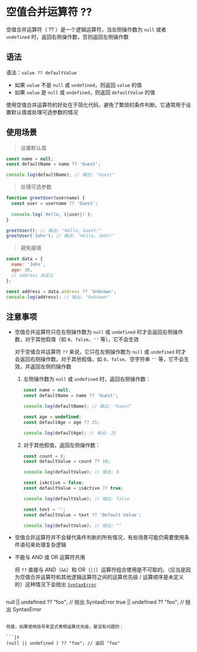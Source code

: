 # 空值合并运算符 ??

空值合并运算符（ ?? ）是一个逻辑运算符，当左侧操作数为 `null` 或者 `undefined`  时，返回右侧操作数，否则返回左侧操作数

 

## 语法

语法：`value ?? defaultValue`

- 如果 `value` 不是 `null` 或 `undefined`，则返回 `value` 的值
- 如果 `value` 是 `null` 或 `undefined`，则返回 `defaultValue` 的值

使用空值合并运算符的好处在于简化代码，避免了繁琐的条件判断。它通常用于设置默认值或处理可选参数的情况



## 使用场景

> 设置默认值

```js
const name = null;
const defaultName = name ?? 'Guest';

console.log(defaultName); // 输出: "Guest"

```



> 处理可选参数

```js
function greetUser(username) {
  const user = username ?? 'Guest';
  
  console.log(`Hello, ${user}!`);
}

greetUser(); // 输出: "Hello, Guest!"
greetUser('John'); // 输出: "Hello, John!"

```



> 避免报错

```js
const data = {
  name: 'John',
  age: 30,
  // address 未定义
};

const address = data.address ?? 'Unknown';
console.log(address); // 输出: "Unknown"

```



## 注意事项

- 空值合并运算符只在左侧操作数为 `null` 或 `undefined` 时才会返回右侧操作数，对于其他假值（如 `0`、`false`、`''` 等），它不会生效

  对于空值合并运算符 `??` 来说，它只在左侧操作数为 `null` 或 `undefined` 时才会返回右侧操作数。对于其他假值，如 `0`、`false`、空字符串 `''` 等，它不会生效，并返回左侧的操作数

  1. 左侧操作数为 `null` 或 `undefined` 时，返回右侧操作数：

     ```js
     const name = null;
     const defaultName = name ?? 'Guest';
     
     console.log(defaultName); // 输出: "Guest"
     
     const age = undefined;
     const defaultAge = age ?? 25;
     
     console.log(defaultAge); // 输出: 25
     
     ```
  
  2. 对于其他假值，返回左侧操作数：

     ```js
     const count = 0;
     const defaultValue = count ?? 10;
     
     console.log(defaultValue); // 输出: 0
     
     const isActive = false;
     const defaultValue = isActive ?? true;
     
     console.log(defaultValue); // 输出: false
     
     const text = '';
     const defaultValue = text ?? 'Default Value';
     
     console.log(defaultValue); // 输出: ""
     
     ```
  
- 空值合并运算符并不会替代条件判断的所有情况，有些场景可能仍需要使用条件语句来处理复杂逻辑

- 不能与 AND 或 OR 运算符共用

  将 `??` 直接与 AND（`&&`）和 OR（`||`）运算符组合使用是不可取的。（应当是因为空值合并运算符和其他逻辑运算符之间的运算优先级 / 运算顺序是未定义的）这种情况下会抛出 [`SyntaxError`](https://developer.mozilla.org/zh-CN/docs/Web/JavaScript/Reference/Global_Objects/SyntaxError)

  ```js
null || undefined ?? "foo"; // 抛出 SyntaxError
  true || undefined ?? "foo"; // 抛出 SyntaxError
  ```
  
  但是，如果使用括号来显式表明运算优先级，是没有问题的：
  
```js
  (null || undefined ) ?? "foo"; // 返回 "foo"
```
  
